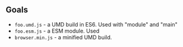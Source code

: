 ## Goals

- `foo.umd.js` - a UMD build in ES6. Used with "module" and "main"
- `foo.esm.js` - a ESM module. Used
- `browser.min.js` - a minified UMD build.

